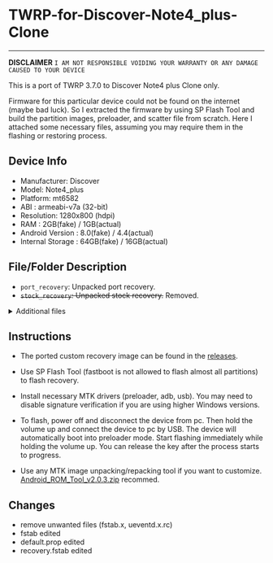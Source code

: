# TWRP-for-Discover-Note4_plus-Clone
---

**DISCLAIMER**
`I AM NOT RESPONSIBLE VOIDING YOUR WARRANTY OR ANY DAMAGE CAUSED TO YOUR DEVICE`

This is a port of TWRP 3.7.0 to Discover Note4 plus Clone only.

Firmware for this particular device could not be found on the internet (maybe bad luck). So I extracted the firmware by using SP Flash Tool and build the partition images, preloader, and scatter file from scratch. Here I attached some necessary files, assuming you may require them in the flashing or restoring process. 

## Device Info
- Manufacturer: Discover
- Model: Note4_plus
- Platform: mt6582
- ABI : armeabi-v7a (32-bit)
- Resolution: 1280x800 (hdpi)
- RAM : 2GB(fake) / 1GB(actual)
- Android Version : 8.0(fake) / 4.4(actual)
- Internal Storage : 64GB(fake) / 16GB(actual)
 
## File/Folder Description
- `port_recovery`: Unpacked port recovery.
- ~~`stock_recovery`: Unpacked stock recovery.~~ Removed.

<details>
<summary>Additional files</summary>

- `MT6582_Android_scatter.txt`: Device memory structure file.
- `preloader_bird82_cwet_a_kk.bin`: Device partition index file.
- `boot_magisk.img`: Magisk patched stock boot.img
- `stock_recovery.img`: Extracted stock recovery image(ALPS.KK1.MP1.V2.10).
- ~~`twrp-3.7.0_9-0-tilapia.img`: Pre-build TWRP image. Use for porting.~~ Removed.

</details>


## Instructions

- The ported custom recovery image can be found in the [releases](https://github.com/thiwaK/TWRP-for-Discover-Note4_plus-Clone/releases).

- Use SP Flash Tool (fastboot is not allowed to flash almost all partitions) to flash recovery.

- Install necessary MTK drivers (preloader, adb, usb). You may need to disable signature verification if you are using higher Windows versions.

- To flash, power off and disconnect the device from pc. Then hold the volume up and connect the device to pc by USB. The device will automatically boot into preloader mode. Start flashing immediately while holding the volume up. You can release the key after the process starts to progress.

- Use any MTK image unpacking/repacking tool if you want to customize. [Android_ROM_Tool_v2.0.3.zip](https://download2268.mediafire.com/h6kjg21odziglCYkoeFkibhrztjT4pZvd_MsYMt7pZbWlKjpjRmlYfEt9a75C5H8ejdKK0c2jQnVbVPNNUka3KVzyYK5wzcuR04kfEjknPQany-12115CzdDbSOS19A_V2H_J2Yi9zAMgxYHH6EPJeuIoObXWAxrBdIqhwsNKGc6ytY/vgqe6w7sfxqd8ur/Android_ROM_Tool_v2.0.3.zip) recommed.



## Changes
- remove unwanted files (fstab.x, ueventd.x.rc)
- fstab edited
- default.prop edited
- recovery.fstab edited